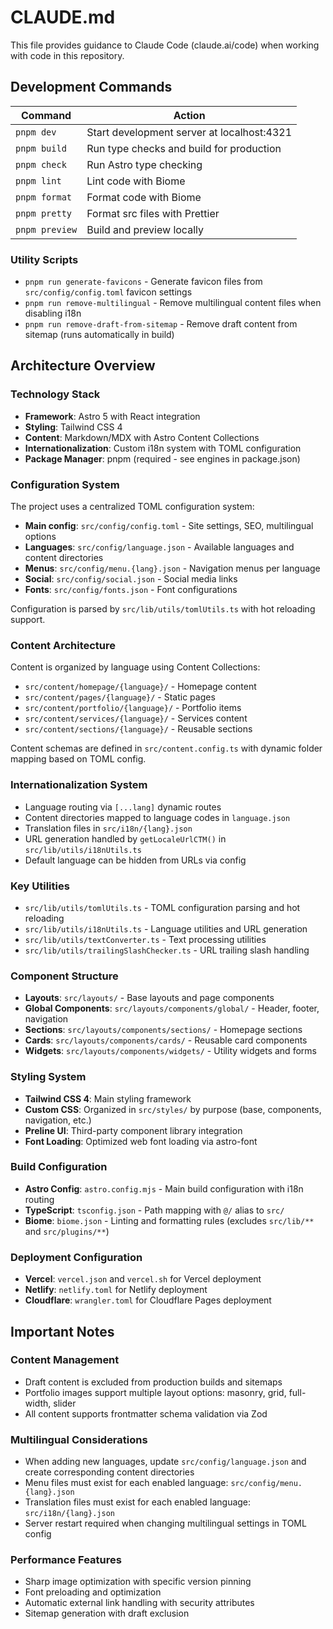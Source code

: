 # CLAUDE.md

This file provides guidance to Claude Code (claude.ai/code) when working with code in this repository.

## Development Commands

| Command | Action |
|---------|--------|
| `pnpm dev` | Start development server at localhost:4321 |
| `pnpm build` | Run type checks and build for production |
| `pnpm check` | Run Astro type checking |
| `pnpm lint` | Lint code with Biome |
| `pnpm format` | Format code with Biome |
| `pnpm pretty` | Format src files with Prettier |
| `pnpm preview` | Build and preview locally |

### Utility Scripts
- `pnpm run generate-favicons` - Generate favicon files from `src/config/config.toml` favicon settings
- `pnpm run remove-multilingual` - Remove multilingual content files when disabling i18n
- `pnpm run remove-draft-from-sitemap` - Remove draft content from sitemap (runs automatically in build)

## Architecture Overview

### Technology Stack
- **Framework**: Astro 5 with React integration
- **Styling**: Tailwind CSS 4
- **Content**: Markdown/MDX with Astro Content Collections
- **Internationalization**: Custom i18n system with TOML configuration
- **Package Manager**: pnpm (required - see engines in package.json)

### Configuration System
The project uses a centralized TOML configuration system:
- **Main config**: `src/config/config.toml` - Site settings, SEO, multilingual options
- **Languages**: `src/config/language.json` - Available languages and content directories
- **Menus**: `src/config/menu.{lang}.json` - Navigation menus per language
- **Social**: `src/config/social.json` - Social media links
- **Fonts**: `src/config/fonts.json` - Font configurations

Configuration is parsed by `src/lib/utils/tomlUtils.ts` with hot reloading support.

### Content Architecture
Content is organized by language using Content Collections:
- `src/content/homepage/{language}/` - Homepage content
- `src/content/pages/{language}/` - Static pages
- `src/content/portfolio/{language}/` - Portfolio items
- `src/content/services/{language}/` - Services content  
- `src/content/sections/{language}/` - Reusable sections

Content schemas are defined in `src/content.config.ts` with dynamic folder mapping based on TOML config.

### Internationalization System
- Language routing via `[...lang]` dynamic routes
- Content directories mapped to language codes in `language.json`
- Translation files in `src/i18n/{lang}.json`
- URL generation handled by `getLocaleUrlCTM()` in `src/lib/utils/i18nUtils.ts`
- Default language can be hidden from URLs via config

### Key Utilities
- `src/lib/utils/tomlUtils.ts` - TOML configuration parsing and hot reloading
- `src/lib/utils/i18nUtils.ts` - Language utilities and URL generation
- `src/lib/utils/textConverter.ts` - Text processing utilities
- `src/lib/utils/trailingSlashChecker.ts` - URL trailing slash handling

### Component Structure
- **Layouts**: `src/layouts/` - Base layouts and page components
- **Global Components**: `src/layouts/components/global/` - Header, footer, navigation
- **Sections**: `src/layouts/components/sections/` - Homepage sections
- **Cards**: `src/layouts/components/cards/` - Reusable card components
- **Widgets**: `src/layouts/components/widgets/` - Utility widgets and forms

### Styling System
- **Tailwind CSS 4**: Main styling framework
- **Custom CSS**: Organized in `src/styles/` by purpose (base, components, navigation, etc.)
- **Preline UI**: Third-party component library integration
- **Font Loading**: Optimized web font loading via astro-font

### Build Configuration
- **Astro Config**: `astro.config.mjs` - Main build configuration with i18n routing
- **TypeScript**: `tsconfig.json` - Path mapping with `@/` alias to `src/`
- **Biome**: `biome.json` - Linting and formatting rules (excludes `src/lib/**` and `src/plugins/**`)

### Deployment Configuration
- **Vercel**: `vercel.json` and `vercel.sh` for Vercel deployment
- **Netlify**: `netlify.toml` for Netlify deployment
- **Cloudflare**: `wrangler.toml` for Cloudflare Pages deployment

## Important Notes

### Content Management
- Draft content is excluded from production builds and sitemaps
- Portfolio images support multiple layout options: masonry, grid, full-width, slider
- All content supports frontmatter schema validation via Zod

### Multilingual Considerations
- When adding new languages, update `src/config/language.json` and create corresponding content directories
- Menu files must exist for each enabled language: `src/config/menu.{lang}.json`
- Translation files must exist for each enabled language: `src/i18n/{lang}.json`
- Server restart required when changing multilingual settings in TOML config

### Performance Features
- Sharp image optimization with specific version pinning
- Font preloading and optimization
- Automatic external link handling with security attributes
- Sitemap generation with draft exclusion
